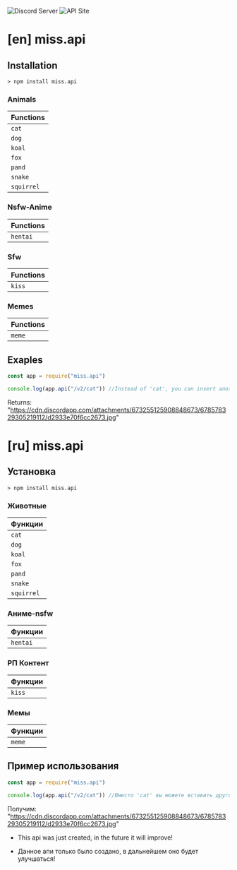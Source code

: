 ![Discord Server](https://discord.gg/https://discord.gg/xYBqvxQ)
![API Site](http://miss.glitch.me)
# [en] miss.api

## Installation
```
> npm install miss.api
```
### Animals
| Functions |
|-----------|
| `cat` |
| `dog` |
| `koal` |
| `fox` |
| `pand` |
| `snake` |
| `squirrel` |

### Nsfw-Anime
| Functions |
|-----------|
| `hentai` |

### Sfw
| Functions |
|-----------|
| `kiss` |

### Memes
| Functions |
|-----------|
| `meme` |


## Exaples
```js
const app = require("miss.api")

console.log(app.api("/v2/cat")) //Instead of 'cat', you can insert another value that is available in ./endpoints.json
```
Returns:
"https://cdn.discordapp.com/attachments/673255125908848673/678578329305219112/d2933e70f6cc2673.jpg"

# [ru] miss.api

## Установка
```
> npm install miss.api
```
### Животные
| Функции |
|-----------|
| `cat` |
| `dog` |
| `koal` |
| `fox` |
| `pand` |
| `snake` |
| `squirrel` |

### Аниме-nsfw
| Функции |
|-----------|
| `hentai` |

### РП Контент
| Функции |
|-----------|
| `kiss` |

### Мемы
| Функции |
|-----------|
| `meme` |


## Пример использования
```js
const app = require("miss.api")

console.log(app.api("/v2/cat")) //Вместо 'cat' вы можете вставить другое значение, которое имеется в endpoints.json
```
Получим:
"https://cdn.discordapp.com/attachments/673255125908848673/678578329305219112/d2933e70f6cc2673.jpg"


- This api was just created, in the future it will improve!

- Данное апи только было создано, в дальнейшем оно будет улучшаться!
